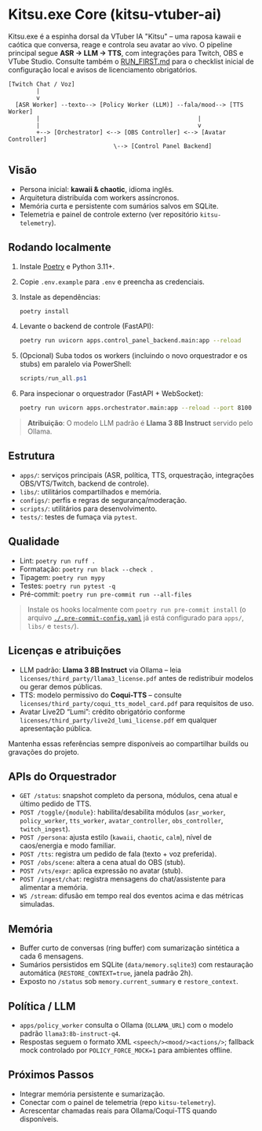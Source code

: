 # Kitsu.exe Core (kitsu-vtuber-ai)

Kitsu.exe é a espinha dorsal da VTuber IA "Kitsu" – uma raposa kawaii e caótica que conversa, reage e controla seu avatar ao vivo. O pipeline principal segue **ASR → LLM → TTS**, com integrações para Twitch, OBS e VTube Studio. Consulte também o [RUN_FIRST.md](RUN_FIRST.md) para o checklist inicial de configuração local e avisos de licenciamento obrigatórios.

```
[Twitch Chat / Voz]
        |
        v
  [ASR Worker] --texto--> [Policy Worker (LLM)] --fala/mood--> [TTS Worker]
        |                                             |
        |                                             v
        +--> [Orchestrator] <--> [OBS Controller] <--> [Avatar Controller]
                              \--> [Control Panel Backend]
```

## Visão
- Persona inicial: **kawaii & chaotic**, idioma inglês.
- Arquitetura distribuída com workers assíncronos.
- Memória curta e persistente com sumários salvos em SQLite.
- Telemetria e painel de controle externo (ver repositório `kitsu-telemetry`).

## Rodando localmente
1. Instale [Poetry](https://python-poetry.org/) e Python 3.11+.
2. Copie `.env.example` para `.env` e preencha as credenciais.
3. Instale as dependências:
   ```bash
   poetry install
   ```
4. Levante o backend de controle (FastAPI):
   ```bash
   poetry run uvicorn apps.control_panel_backend.main:app --reload
   ```
5. (Opcional) Suba todos os workers (incluindo o novo orquestrador e os stubs) em paralelo via PowerShell:
   ```powershell
   scripts/run_all.ps1
   ```

6. Para inspecionar o orquestrador (FastAPI + WebSocket):
   ```bash
   poetry run uvicorn apps.orchestrator.main:app --reload --port 8100
   ```

> **Atribuição**: O modelo LLM padrão é **Llama 3 8B Instruct** servido pelo Ollama.

## Estrutura
- `apps/`: serviços principais (ASR, política, TTS, orquestração, integrações OBS/VTS/Twitch, backend de controle).
- `libs/`: utilitários compartilhados e memória.
- `configs/`: perfis e regras de segurança/moderação.
- `scripts/`: utilitários para desenvolvimento.
- `tests/`: testes de fumaça via `pytest`.

## Qualidade
- Lint: `poetry run ruff .`
- Formatação: `poetry run black --check .`
- Tipagem: `poetry run mypy`
- Testes: `poetry run pytest -q`
- Pré-commit: `poetry run pre-commit run --all-files`

> Instale os hooks localmente com `poetry run pre-commit install` (o arquivo [`./.pre-commit-config.yaml`](.pre-commit-config.yaml) já está configurado para `apps/`, `libs/` e `tests/`).

## Licenças e atribuições
- LLM padrão: **Llama 3 8B Instruct** via Ollama – leia `licenses/third_party/llama3_license.pdf` antes de redistribuir modelos ou gerar demos públicas.
- TTS: modelo permissivo do **Coqui-TTS** – consulte `licenses/third_party/coqui_tts_model_card.pdf` para requisitos de uso.
- Avatar Live2D “Lumi”: crédito obrigatório conforme `licenses/third_party/live2d_lumi_license.pdf` em qualquer apresentação pública.

Mantenha essas referências sempre disponíveis ao compartilhar builds ou gravações do projeto.

## APIs do Orquestrador
- `GET /status`: snapshot completo da persona, módulos, cena atual e último pedido de TTS.
- `POST /toggle/{module}`: habilita/desabilita módulos (`asr_worker`, `policy_worker`, `tts_worker`, `avatar_controller`, `obs_controller`, `twitch_ingest`).
- `POST /persona`: ajusta estilo (`kawaii`, `chaotic`, `calm`), nível de caos/energia e modo familiar.
- `POST /tts`: registra um pedido de fala (texto + voz preferida).
- `POST /obs/scene`: altera a cena atual do OBS (stub).
- `POST /vts/expr`: aplica expressão no avatar (stub).
- `POST /ingest/chat`: registra mensagens do chat/assistente para alimentar a memória.
- `WS /stream`: difusão em tempo real dos eventos acima e das métricas simuladas.

## Memória
- Buffer curto de conversas (ring buffer) com sumarização sintética a cada 6 mensagens.
- Sumários persistidos em SQLite (`data/memory.sqlite3`) com restauração automática (`RESTORE_CONTEXT=true`, janela padrão 2h).
- Exposto no `/status` sob `memory.current_summary` e `restore_context`.

## Política / LLM
- `apps/policy_worker` consulta o Ollama (`OLLAMA_URL`) com o modelo padrão `llama3:8b-instruct-q4`.
- Respostas seguem o formato XML `<speech/><mood/><actions/>`; fallback mock controlado por `POLICY_FORCE_MOCK=1` para ambientes offline.

## Próximos Passos
- Integrar memória persistente e sumarização.
- Conectar com o painel de telemetria (repo `kitsu-telemetry`).
- Acrescentar chamadas reais para Ollama/Coqui-TTS quando disponíveis.
